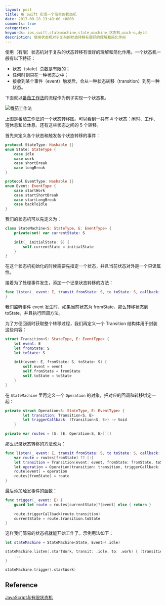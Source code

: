 ```yaml
---
layout: post
title: 用 Swift 实现一个简单的状态机
date: 2017-09-28 13:49:00 +0800
comments: true
categories:
keywords: ios,swift,statemachine,state,machine,状态机,mach-o,dyld
description: 使用状态机对于复杂的状态转移有很好的理解和简化作用
---
```


使用（有限）状态机对于复杂的状态转移有很好的理解和简化作用。一个状态机一般有以下特征：

* 状态（state）总数是有限的；
* 任何时刻只在一种状态之中；
* 接收到某个事件（event）触发后，会从一种状态转移（transition）到另一种状态。

下面就以[番茄工作法](https://zh.wikipedia.org/wiki/%E7%95%AA%E8%8C%84%E5%B7%A5%E4%BD%9C%E6%B3%95)的流程作为例子实现一个状态机。

![番茄工作法](http://ww1.sinaimg.cn/large/4ccba622gy1fjz8trgayhj21fm0uitc2.jpg)

上图是番茄工作法的一个状态转移图。可以看到一共有 4 个状态：闲时、工作、短休息和长休息。还有这些状态之间的 5 个转移。

首先来定义各个状态和触发各个状态转移的事件：

```swift
protocol StateType: Hashable {}
enum State: StateType {
    case idle
    case work
    case shortBreak
    case longBreak   
}

protocol EventType: Hashable {}
enum Event: EventType {
    case startWork
    case startShortBreak
    case startLongBreak
    case backToIdle
}
```

我们的状态机可以先定义为：

```swift
class StateMachine<S: StateType, E: EventType> {
    private(set) var currentState: S
    
    init(_ initialState: S) {
        self.currentState = initialState
    }
}
```

在这个状态机初始化的时候需要先指定一个状态，并且当前状态对外是一个只读属性。

接着为了处理事件发生，添加一个记录状态转移的方法：

```swift
func listen(_ event: E, transit fromState: S, to toState: S, callback: @escaping () -> Void) {
}
```

我们监听事件 event 发生时，如果当前状态为 fromState，那么转移状态到 toState，并且执行回调方法。

为了方便回调时获取整个转移过程，我们再定义一个 Transition 结构体用于封装这些内容：

```swift
struct Transition<S: StateType, E: EventType> {
    let event: E
    let fromState: S
    let toState: S
    
    init(event: E, fromState: S, toState: S) {
        self.event = event
        self.fromState = fromState
        self.toState = toState
    }
}
```

在 ```StateMachine``` 里再定义一个 ```Operation``` 的对象，把对应的回调和转移绑定一起：

```swift
private struct Operation<S: StateType, E: EventType> {
        let transition: Transition<S, E>
        let triggerCallback: (Transition<S, E>) -> Void
    }
    
private var routes = [S: [E: Operation<S, E>]]()
```

那么记录状态转移的方法改为：

```swift
func listen(_ event: E, transit fromState: S, to toState: S, callback: @escaping (Transition<S, E>) -> Void) {
    var route = routes[fromState] ?? [:]
    let transition = Transition(event: event, fromState: fromState, toState: toState)
    let operation = Operation(transition: transition, triggerCallback: callback)
    route[event] = operation
    routes[fromState] = route
}
```

最后添加触发事件的函数：

```swift
func trigger(_ event: E) {
    guard let route = routes[currentState]?[event] else { return }
    
    route.triggerCallback(route.transition)
    currentState = route.transition.toState
}
```

这样我们简易的状态机就能开始工作了。示例用法如下：

```swift
let stateMachine = StateMachine<State, Event>(.idle)

stateMachine.listen(.startWork, transit: .idle, to: .work) { (transition) in
    ...
}

stateMachine.trigger(.startWork)
```

## Reference

[JavaScript与有限状态机](http://www.ruanyifeng.com/blog/2013/09/finite-state_machine_for_javascript.html)

